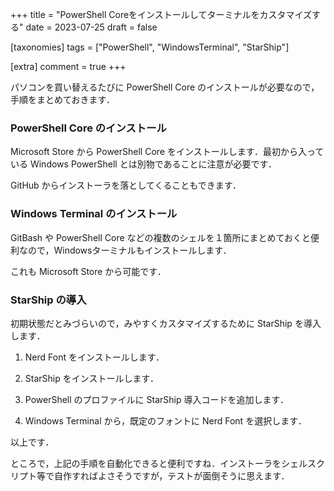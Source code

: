 +++
title = "PowerShell Coreをインストールしてターミナルをカスタマイズする"
date = 2023-07-25
draft = false

[taxonomies]
tags = ["PowerShell", "WindowsTerminal", "StarShip"]

[extra]
comment = true
+++

パソコンを買い替えるたびに PowerShell Core のインストールが必要なので，手順をまとめておきます．

### PowerShell Core のインストール

Microsoft Store から PowerShell Core をインストールします．最初から入っている Windows PowerShell とは別物であることに注意が必要です．

GitHub からインストーラを落としてくることもできます．

### Windows Terminal のインストール

GitBash や PowerShell Core などの複数のシェルを１箇所にまとめておくと便利なので，Windowsターミナルもインストールします．

これも Microsoft Store から可能です．

### StarShip の導入

初期状態だとみづらいので，みやすくカスタマイズするために StarShip を導入します．

1. Nerd Font をインストールします．

1. StarShip をインストールします．

1. PowerShell のプロファイルに StarShip 導入コードを追加します．

1. Windows Terminal から，既定のフォントに Nerd Font を選択します．

以上です．

ところで，上記の手順を自動化できると便利ですね．インストーラをシェルスクリプト等で自作すればよさそうですが，テストが面倒そうに思えます．
